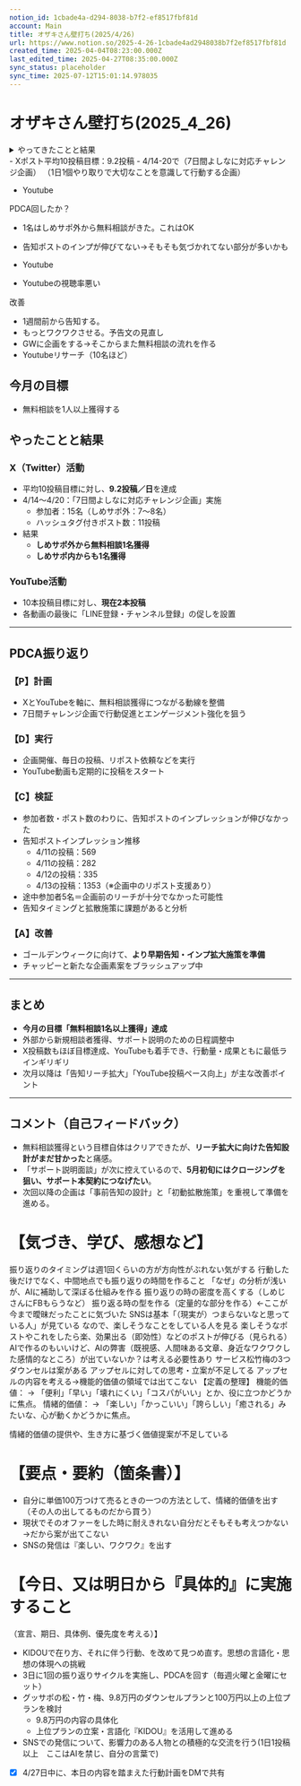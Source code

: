 ```yaml
---
notion_id: 1cbade4a-d294-8038-b7f2-ef8517fbf81d
account: Main
title: オザキさん壁打ち(2025/4/26)
url: https://www.notion.so/2025-4-26-1cbade4ad2948038b7f2ef8517fbf81d
created_time: 2025-04-04T08:23:00.000Z
last_edited_time: 2025-04-27T08:35:00.000Z
sync_status: placeholder
sync_time: 2025-07-12T15:01:14.978035
---
```

# オザキさん壁打ち(2025_4_26)

<details>
<summary>やってきたことと結果</summary>
</details>
  - Xポスト平均10投稿目標：9.2投稿
  - 4/14-20で（7日間よしなに対応チャレンジ企画）
（1日1個やり取りで大切なことを意識して行動する企画）
  
  - Youtube 
  
  
  PDCA回したか？
  - 1名はしめサポ外から無料相談がきた。これはOK
  - 告知ポストのインプが伸びてない→そもそも気づかれてない部分が多いかも
  
  - Youtube 
  - Youtubeの視聴率悪い
  
  改善
  - 1週間前から告知する。
  - もっとワクワクさせる。予告文の見直し
  - GWに企画をする→そこからまた無料相談の流れを作る
  - Youtubeリサーチ（10名ほど）
## **今月の目標**
- 無料相談を1人以上獲得する
## **やったことと結果**
### **X（Twitter）活動**
- 平均10投稿目標に対し、**9.2投稿／日**を達成
- 4/14〜4/20：「7日間よしなに対応チャレンジ企画」実施
  - 参加者：15名（しめサポ外：7〜8名）
  - ハッシュタグ付きポスト数：11投稿
- 結果
  - **しめサポ外から無料相談1名獲得**
  - **しめサポ内からも1名獲得**
### **YouTube活動**
- 10本投稿目標に対し、**現在2本投稿**
- 各動画の最後に「LINE登録・チャンネル登録」の促しを設置
---
## **PDCA振り返り**
### **【P】計画**
- XとYouTubeを軸に、無料相談獲得につながる動線を整備
- 7日間チャレンジ企画で行動促進とエンゲージメント強化を狙う
### **【D】実行**
- 企画開催、毎日の投稿、リポスト依頼などを実行
- YouTube動画も定期的に投稿をスタート
### **【C】検証**
- 参加者数・ポスト数のわりに、告知ポストのインプレッションが伸びなかった
- 告知ポストインプレッション推移
  - 4/11の投稿：569
  - 4/11の投稿：282
  - 4/12の投稿：335
  - 4/13の投稿：1353（※企画中のリポスト支援あり）
- 途中参加者5名＝企画前のリーチが十分でなかった可能性
- 告知タイミングと拡散施策に課題があると分析
### **【A】改善**
- ゴールデンウィークに向けて、**より早期告知・インプ拡大施策を準備**
- チャッピーと新たな企画素案をブラッシュアップ中
---
## **まとめ**
- **今月の目標「無料相談1名以上獲得」達成**
- 外部から新規相談者獲得、サポート説明のための日程調整中
- X投稿数もほぼ目標達成、YouTubeも着手でき、行動量・成果ともに最低ラインギリギリ
- 次月以降は「告知リーチ拡大」「YouTube投稿ペース向上」が主な改善ポイント
---
## **コメント（自己フィードバック）**
- 無料相談獲得という目標自体はクリアできたが、**リーチ拡大に向けた告知設計がまだ甘かった**と痛感。
- 「サポート説明面談」が次に控えているので、**5月初旬にはクロージングを狙い、サポート本契約につなげたい**。
- 次回以降の企画は「事前告知の設計」と「初動拡散施策」を重視して準備を進める。
# 【気づき、学び、感想など】
振り返りのタイミングは週1回くらいの方が方向性がぶれない気がする
行動した後だけでなく、中間地点でも振り返りの時間を作ること
「なぜ」の分析が浅いが、AIに補助して深ぼる仕組みを作る
振り返りの時の密度を高くする（しめじさんにFBもらうなど）
振り返る時の型を作る（定量的な部分を作る）←ここが今まで曖昧だったことに気づいた
SNSは基本「（現実が）つまらないなと思っている人」が見ている
なので、楽しそうなことをしている人を見る
楽しそうなポストやこれをしたら楽、効果出る（即効性）などのポストが伸びる（見られる）
AIで作るのもいいけど、AIの弊害（既視感、人間味ある文章、身近なワクワクした感情的なところ）が出ていないか？は考える必要性あり
サービス松竹梅の3つ
ダウンセルは案がある
アップセルに対しての思考・立案が不足してる
アップセルの内容を考える→機能的価値の領域では出てこない
【定義の整理】
  機能的価値：
→ 「便利」「早い」「壊れにくい」「コスパがいい」とか、役に立つかどうかに焦点。
  情緒的価値：
→ 「楽しい」「かっこいい」「誇らしい」「癒される」みたいな、心が動くかどうかに焦点。
  
情緒的価値の提供や、生き方に基づく価値提案が不足している
# 【要点・要約（箇条書）】
- 自分に単価100万つけて売るときの一つの方法として、情緒的価値を出す（その人の出してるものだから買う）
- 現状でそのオファーをした時に耐えきれない自分だとそもそも考えつかない→だから案が出てこない
- SNSの発信は『楽しい、ワクワク』を出す
# 【今日、又は明日から『具体的』に実施すること
（宣言、期日、具体例、優先度を考える）】
- KIDOUで在り方、それに伴う行動、を改めて見つめ直す。思想の言語化・思想の体現への挑戦
- 3日に1回の振り返りサイクルを実施し、PDCAを回す（毎週火曜と金曜にセット）
- グッサポの松・竹・梅、9.8万円のダウンセルプランと100万円以上の上位プランを検討
  - 9.8万円の内容の具体化
  - 上位プランの立案・言語化『KIDOU』を活用して進める
- SNSでの発信について、影響力のある人物との積極的な交流を行う(1日1投稿以上　ここはAIを禁じ、自分の言葉で)
- [x] 4/27日中に、本日の内容を踏まえた行動計画をDMで共有